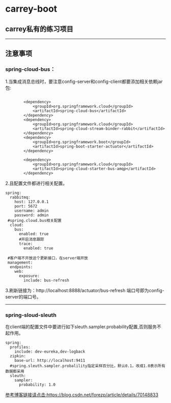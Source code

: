 # carrey-boot
## carrey私有的练习项目
---
## 注意事项
### spring-cloud-bus：
1.当集成消息总线时，要注意config-server和config-client都要添加相关依赖jar包:</br>
```

        <dependency>
            <groupId>org.springframework.cloud</groupId>
            <artifactId>spring-cloud-bus</artifactId>
        </dependency>
        <dependency>
            <groupId>org.springframework.cloud</groupId>
            <artifactId>spring-cloud-stream-binder-rabbit</artifactId>
        </dependency>
        <dependency>
            <groupId>org.springframework.boot</groupId>
            <artifactId>spring-boot-starter-actuator</artifactId>
        </dependency>

        <dependency>
            <groupId>org.springframework.cloud</groupId>
            <artifactId>spring-cloud-starter-bus-amqp</artifactId>
        </dependency>

```
2.且配置文件都进行相关配置。</br>
```
spring:
  rabbitmq:
    host: 127.0.0.1
    port: 5672
    username: admin
    password: admin
 #spring.cloud.bus相关配置
  cloud:
    bus:
      enabled: true
      #开启消息跟踪
      trace:
        enabled: true
        
 #客户端不开放这个更新接口，在server端开放       
 management:
  endpoints:
    web:
      exposure:
        include: bus-refresh
```
3.刷新链接为：http://localhost:8888/actuator/bus-refresh 端口号即为config-server的端口号。

---
### spring-sloud-sleuth
在client端的配置文件中要进行如下sleuth.sampler.probability配置,否则服务不起作用。
```
spring:
  profiles:
    include: dev-eureka,dev-logback
  zipkin:
    base-url: http://localhost:9411
  #spring.sleuth.sampler.probalility指定采样百分比，默认0.1，改成1.0表示所有数据都采用
  sleuth:
    sampler:
      probability: 1.0
```
<a href="https://blog.csdn.net/forezp/article/details/70148833" target="_blank">参考博客链接请点击:https://blog.csdn.net/forezp/article/details/70148833</a>
